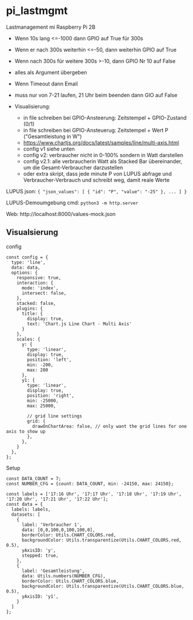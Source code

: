 # pi_lastmgmt
Lastmanagement mi Raspberry Pi 2B

- Wenn 10s lang <=-1000 dann GPIO auf True für 300s
- Wenn er nach 300s weiterhin <=-50, dann weiterhin GPIO auf True
- Wenn nach 300s für weitere 300s >-10, dann GPIO Nr 10 auf False
- alles als Argument übergeben

- Wenn Timeout dann Email
- muss nur von 7-21 laufen, 21 Uhr beim beenden dann GIO auf False

- Visualisierung:
   - in file schreiben bei GPIO-Ansteerung: Zeitstempel + GPIO-Zustand (0/1)
   - in file schreiben bei GPIO-Ansteuerug: Zeitstempel + Wert P ("Gesamtleistung in W")
   - https://www.chartjs.org/docs/latest/samples/line/multi-axis.html
   - config v1 siehe unten
   - config v2: verbraucher nicht in 0-100% sondern in Watt darstellen
   - config v2.1: alle verbraucherin Watt als Stacked Bar übereinander, um die Gesamt-Verbraucher darzustellen
   - oder extra skript, dass jede minute P von LUPUS abfrage und Verbraucher-Verbrauch und schreibt weg, damit reale Werte

LUPUS json:
` { "json_values": [ { "id": "P", "value": "-25" }, ... ] } `

LUPUS-Demoumgebung
cmd: `python3 -m http.server`

Web: http://localhost:8000/values-mock.json

## Visualsierung
config
```
const config = {
  type: 'line',
  data: data,
  options: {
    responsive: true,
    interaction: {
      mode: 'index',
      intersect: false,
    },
    stacked: false,
    plugins: {
      title: {
        display: true,
        text: 'Chart.js Line Chart - Multi Axis'
      }
    },
    scales: {
      y: {
        type: 'linear',
        display: true,
        position: 'left',
        min: -200,
        max: 200
      },
      y1: {
        type: 'linear',
        display: true,
        position: 'right',
        min: -25000,
        max: 25000,

        // grid line settings
        grid: {
          drawOnChartArea: false, // only want the grid lines for one axis to show up
        },
      },
    }
  },
};
```

Setup
```
const DATA_COUNT = 7;
const NUMBER_CFG = {count: DATA_COUNT, min: -24150, max: 24150};

const labels = ['17:16 Uhr', '17:17 Uhr', '17:18 Uhr', '17:19 Uhr', '17:20 Uhr', '17:21 Uhr', '17:22 Uhr'];
const data = {
  labels: labels,
  datasets: [
    {
      label: 'Verbraucher 1',
      data: [0,0,100,0,100,100,0],
      borderColor: Utils.CHART_COLORS.red,
      backgroundColor: Utils.transparentize(Utils.CHART_COLORS.red, 0.5),
      yAxisID: 'y',
      stepped: true,
    },
    {
      label: 'Gesamtleistung',
      data: Utils.numbers(NUMBER_CFG),
      borderColor: Utils.CHART_COLORS.blue,
      backgroundColor: Utils.transparentize(Utils.CHART_COLORS.blue, 0.5),
      yAxisID: 'y1',
    }
  ]
};
```
